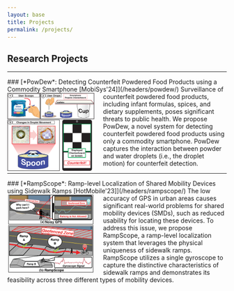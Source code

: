 ```yaml
---
layout: base
title: Projects
permalink: /projects/
---
```


## Research Projects

<!-- Add Line -->
<hr> 
### [*PowDew*: Detecting Counterfeit Powdered Food Products using a Commodity Smartphone [MobiSys'24]](/headers/powdew/)
<img src="../images/powdew/intro.svg" alt="PowDew" width="200" style="float:left; margin-right:20px;" loading="lazy">
Surveillance of counterfeit powdered food products, including infant formulas, spices, and dietary supplements, poses significant threats to public health. We propose PowDew, a novel system for detecting counterfeit powdered food products using only a commodity smartphone. PowDew captures the interaction between powder and water droplets (i.e., the droplet motion) for counterfeit detection.


<!-- Add Line -->
<hr> 
### [*RampScope*: Ramp-level Localization of Shared Mobility Devices using Sidewalk Ramps [HotMobile'23]](/headers/rampscope/)
<img src="../images/rampscope/intro.svg" alt="RampScope" width="200" style="float:left; margin-right:20px;" loading="lazy">
The low accuracy of GPS in urban areas causes significant real-world problems for shared mobility devices (SMDs), such as reduced usability for locating these devices. To address this issue, we propose RampScope, a ramp-level localization system that leverages the physical uniqueness of sidewalk ramps. RampScope utilizes a single gyroscope to capture the distinctive characteristics of sidewalk ramps and demonstrates its feasibility across three different types of mobility devices.

